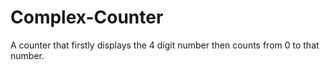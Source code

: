 # Complex-Counter
A counter that firstly displays the 4 digit number then counts from 0 to that number.

